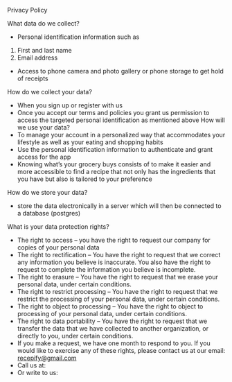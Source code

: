 Privacy Policy

What data do we collect?
-	Personal identification information such as 
1.	First and last name 
2.	Email address 
-	Access to phone camera and photo gallery or phone storage to get hold of receipts 

How do we collect your data?
-	When you sign up or register with us
-	Once you accept our terms and policies you grant us permission to access the targeted personal identification as mentioned above 
How will we use your data?
-	To manage your account in a personalized way that accommodates your lifestyle as well as your eating and shopping habits 
-	Use the personal identification information to authenticate and grant access for the app 
-	Knowing what’s your grocery buys consists of to make it easier and more accessible to find a recipe that not only has the ingredients that you have but also is tailored to your preference

How do we store your data?
-	store the data electronically in a server which will then be connected to a database (postgres)


What is your data protection rights?
-	The right to access – you have the right to request our company for copies of your personal data 
-	The right to rectification – You have the right to request that we correct any information you believe is inaccurate. You also have the right to request  to complete the information you believe is incomplete.
-	The right to erasure – You have the right to request that we erase your personal data, under certain conditions.
-	The right to restrict processing – You have the right to request that we restrict the processing of your personal data, under certain conditions.
-	The right to object to processing – You have the right to object to  processing of your personal data, under certain conditions.
-	The right to data portability – You have the right to request that we transfer the data that we have collected to another organization, or directly to you, under certain conditions.
-	If you make a request, we have one month to respond to you. If you would like to exercise any of these rights, please contact us at our email: recepify@gmail.com
-	Call us at: 
-	Or write to us: